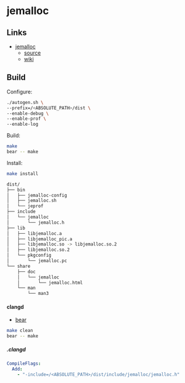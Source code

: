 # jemalloc

## Links

- [jemalloc](https://jemalloc.net/)
  - [source](https://github.com/jemalloc/jemalloc)
  - [wiki](https://github.com/jemalloc/jemalloc/wiki/Getting-Started)

## Build

Configure:

```bash
./autogen.sh \
--prefix=/<ABSOLUTE_PATH>/dist \
--enable-debug \
--enable-prof \
--enable-log
```

Build:

```bash
make
bear -- make
```

Install:

```bash
make install
```

```bash
dist/
├── bin
│   ├── jemalloc-config
│   ├── jemalloc.sh
│   └── jeprof
├── include
│   └── jemalloc
│       └── jemalloc.h
├── lib
│   ├── libjemalloc.a
│   ├── libjemalloc_pic.a
│   ├── libjemalloc.so -> libjemalloc.so.2
│   ├── libjemalloc.so.2
│   └── pkgconfig
│       └── jemalloc.pc
└── share
    ├── doc
    │   └── jemalloc
    │       └── jemalloc.html
    └── man
        └── man3
```

#### clangd

- [bear](https://github.com/rizsotto/Bear)

```bash
make clean
bear -- make
```

##### .clangd

```yml
CompileFlags:
  Add:
    - "-include=/<ABSOLUTE_PATH>/dist/include/jemalloc/jemalloc.h"
```

